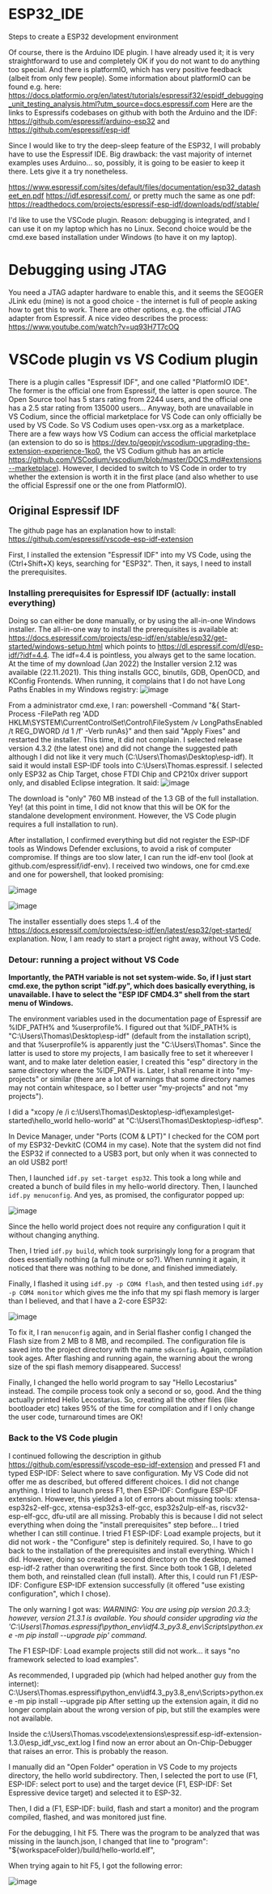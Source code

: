 # ESP32_IDE
Steps to create a ESP32 development environment

Of course, there is the Arduino IDE plugin. I have already used it; it is very straightforward to use and completely
OK if you do not want to do anything too special. And there is platformIO, which has very positive feedback (albeit from
only few people). Some information about platformIO can be found e.g. here:
https://docs.platformio.org/en/latest/tutorials/espressif32/espidf_debugging_unit_testing_analysis.html?utm_source=docs.espressif.com
Here are the links to Espressifs codebases on
github with both the Arduino and the IDF: https://github.com/espressif/arduino-esp32 and https://github.com/espressif/esp-idf

Since I would like to try the deep-sleep feature of the ESP32, I will
probably have to use the Espressif IDE. Big drawback: the vast majority of internet examples uses Arduino... so, possibly,
it is going to be easier to keep it there. Lets give it a try nonetheless.

https://www.espressif.com/sites/default/files/documentation/esp32_datasheet_en.pdf
https://idf.espressif.com/, or pretty much the same as one pdf:
https://readthedocs.com/projects/espressif-esp-idf/downloads/pdf/stable/

I'd like to use the VSCode plugin. Reason: debugging is integrated, and I can use it on my laptop which has no Linux.
Second choice would be the cmd.exe based installation under Windows (to have it on my laptop).

# Debugging using JTAG
You need a JTAG adapter hardware to enable this, and it seems the SEGGER JLink edu (mine) is not a good choice - the internet
is full of people asking how to get this to work. There are other options, e.g. the official JTAG adapter from Espressif.
A nice video describes the process: https://www.youtube.com/watch?v=uq93H7T7cOQ


# VSCode plugin vs VS Codium plugin
There is a plugin calles "Espressif IDF", and one called "PlatformIO IDE". The former is the official one from Espressif,
the latter is open source. The Open Source tool has 5 stars rating from 2244 users, and the official one has a 2.5 star
rating from 135000 users... 
Anyway, both are unavailable in VS Codium, since the official marketplace for VS Code can only officially be used by
VS Code. So VS Codium uses open-vsx.org as a marketplace. There are a few ways how VS Codium can access the official
marketplace (an extension to do so is https://dev.to/geopjr/vscodium-upgrading-the-extension-experience-1ko0, the VS Codium
github has an article https://github.com/VSCodium/vscodium/blob/master/DOCS.md#extensions--marketplace).
However, I decided to switch to VS Code in order to try whether the extension is worth it in the first place (and also
whether to use the official Espressif one or the one from PlatformIO).

## Original Espressif IDF

The github page has an explanation how to install: https://github.com/espressif/vscode-esp-idf-extension

First, I installed the extension "Espressif IDF" into my VS Code, using the (Ctrl+Shift+X) keys, searching for "ESP32".
Then, it says, I need to install the prerequisites. 

### Installing prerequisites for Espressif IDF (actually: install everything)
Doing so can either be done manually, or by using the all-in-one
Windows installer. The all-in-one way to install the prerequisites is available at:
https://docs.espressif.com/projects/esp-idf/en/stable/esp32/get-started/windows-setup.html which points to
https://dl.espressif.com/dl/esp-idf/?idf=4.4. The idf=4.4 is pointless, you always get to the same location. At the
time of my download (Jan 2022) the Installer version 2.12 was available (22.11.2021). 
This thing installs GCC, binutils, GDB, OpenOCD, and KConfig Frontends.
When running, it complains that I do not have Long Paths Enables in my Windows registry:
![image](https://user-images.githubusercontent.com/11603870/149659874-ad86cbd0-50c3-4b17-981e-2b96603e4bcc.png)

From a administrator cmd.exe, I ran:
powershell -Command "&{ Start-Process -FilePath reg 'ADD HKLM\SYSTEM\CurrentControlSet\Control\FileSystem /v LongPathsEnabled /t REG_DWORD /d 1 /f' -Verb runAs}"
and then said "Apply Fixes" and restarted the installer. This time, it did not complain. I selected release version 4.3.2 (the
latest one) and did not change the suggested path although I did not like it very much (C:\Users\Thomas\Desktop\esp-idf).
It said it would install ESP-IDF tools into C:\Users\Thomas\.espressif.
I selected only ESP32 as Chip Target, chose FTDI Chip and CP210x driver support only, and disabled Eclipse integration. It said:
![image](https://user-images.githubusercontent.com/11603870/149660077-f77e42aa-afe8-443a-afc4-0b18b459a275.png)

The download is "only" 760 MB instead of the 1.3 GB of the full installation. Yey! (at this point in time, I did not
know that this will be OK for the standalone development environment. However, the VS Code plugin requires a full
installation to run).

After installation, I confirmed everything but did not register the ESP-IDF tools as Windows Defender exclusions,
to avoid a risk of computer compromise. If things are too slow later, I can run the idf-env tool (look at github.com/espressif/idf-env).
I received two windows, one for cmd.exe and one for powershell, that looked promising:

![image](https://user-images.githubusercontent.com/11603870/149660398-fd2fc8b1-726b-474f-ae6d-02b622e07d8c.png)


![image](https://user-images.githubusercontent.com/11603870/149660405-ee62b7c9-3004-4597-ab41-ace41235db58.png)

The installer essentially does steps 1..4 of the https://docs.espressif.com/projects/esp-idf/en/latest/esp32/get-started/ explanation.
Now, I am ready to start a project right away, without VS Code.

### Detour: running a project without VS Code

**Importantly, the PATH variable is not set system-wide. So, if I just start cmd.exe, the python script "idf.py", which does
basically everything, is unavailable. I have to select the "ESP IDF CMD4.3" shell from the start menu of Windows.**

The environment variables used in the documentation page of Espressif are %IDF_PATH% and %userprofile%. I figured out that
%IDF_PATH% is "C:\Users\Thomas\Desktop\esp-idf\" (default from the installation script), and that %userprofile% is apparently
just the "C:\Users\Thomas". Since the latter is used to store my projects, I am basically free to set it whereever I want,
and to make later deletion easier, I created this "esp" directory in the same directory where the %IDF_PATH is. Later,
I shall rename it into "my-projects" or similar (there are a lot of warnings that some directory names may not contain whitespace,
so I better user "my-projects" and not "my projects").

I did a "xcopy /e /i c:\Users\Thomas\Desktop\esp-idf\examples\get-started\hello_world hello-world" at "C:\Users\Thomas\Desktop\esp-idf\esp".

In Device Manager, under "Ports (COM & LPT)" I checked for the COM port of my ESP32-DevkitC (COM4 in my case). Note that the
system did not find the ESP32 if connected to a USB3 port, but only when it was connected to an old USB2 port!

Then, I launched `idf.py set-target esp32`. This took a long while and created a bunch of build files in my hello-world 
directory.
Then, I launched `idf.py menuconfig`. And yes, as promised, the configurator popped up:

![image](https://user-images.githubusercontent.com/11603870/149661507-c44f6eb9-3ce9-45ca-9afb-2deee18d7112.png)

Since the hello world project does not require any configuration I quit it without changing anything.

Then, I tried `idf.py build`, which took surprisingly long for a program that does essentially nothing (a full minute or so?).
When running it again, it noticed that there was nothing to be done, and finished immediately.

Finally, I flashed it using `idf.py -p COM4 flash`, and then tested using `idf.py -p COM4 monitor` which gives me the info that
my spi flash memory is larger than I believed, and that I have a 2-core ESP32:

![image](https://user-images.githubusercontent.com/11603870/149662538-65bd44a0-6381-4b57-88b3-1567c2a88504.png)

To fix it, I ran `menuconfig` again, and in Serial flasher config I changed the Flash size from 2 MB to 8 MB, and recompiled.
The configuration file is saved into the project directory with the name `sdkconfig`.
Again, compilation took ages. After flashing and running again, the warning about the wrong size of the spi flash memory disappeared.
Success!

Finally, I changed the hello world program to say "Hello Lecostarius" instead. The compile process took only a second or so, good.
And the thing actually printed Hello Lecostarius. So, creating all the other files (like bootloader etc) takes 95% of the time
for compilation and if I only change the user code, turnaround times are OK!

### Back to the VS Code plugin

I continued following the description in github https://github.com/espressif/vscode-esp-idf-extension and pressed F1 and typed
ESP-IDF: Select where to save configuration. My VS Code did not offer me as described, but offered different choices. I did not
change anything. I tried to launch press F1, then ESP-IDF: Configure ESP-IDF extension. However, this yielded a lot of errors about
missing tools: xtensa-esp32s2-elf-gcc, xtensa-esp32s3-elf-gcc, esp32s2ulp-elf-as, riscv32-esp-elf-gcc, dfu-util are all missing.
Probably this is because I did not select everything when doing the "install prerequisites" step before...
I tried whether I can still continue.
I tried F1 ESP-IDF: Load example projects, but it did not work - the "Configure" step is definitely required. So, I have to go 
back to the installation of the prerequisites and install everything. Which I did. However, doing so created a second directory
on the desktop, named esp-idf-2 rather than overwriting the first. Since both took 1 GB, I deleted them both, and reinstalled
clean (full install).
After this, I could run F1 /ESP-IDF: Configure ESP-IDF extension successfully (it offered "use existing configuration", which I chose).

The only warning I got was:
*WARNING: You are using pip version 20.3.3; however, version 21.3.1 is available.
You should consider upgrading via the 'C:\Users\Thomas\.espressif\python_env\idf4.3_py3.8_env\Scripts\python.exe -m pip install --upgrade pip' command.*
  
The F1 ESP-IDF: Load example projects still did not work... it says "no framework selected to load examples".

As recommended, I upgraded pip (which had helped another guy from the internet):
C:\Users\Thomas\.espressif\python_env\idf4.3_py3.8_env\Scripts>python.exe -m pip install --upgrade pip
After setting up the extension again, it did no longer complain about the wrong version of pip, but still the examples were not available.

Inside the c:\Users\Thomas\.vscode\extensions\espressif.esp-idf-extension-1.3.0\esp_idf_vsc_ext.log I find now an error about an On-Chip-Debugger
that raises an error. This is probably the reason.

I manually did an "Open Folder" operation in VS Code to my projects directory, the hello world subdirectory. Then, I selected the port to use
(F1, ESP-IDF: select port to use) and the target device (F1, ESP-IDF: Set Espressive device target) and selected it to ESP-32.  

Then, I did a (F1, ESP-IDF: build, flash and start a monitor) and the program compiled, flashed, and was monitored just fine.

For the debugging, I hit F5. There was the program to be analyzed that was missing in the launch.json, I changed that line to
 "program": "${workspaceFolder}/build/hello-world.elf",

When trying again to hit F5, I got the following error:

![image](https://user-images.githubusercontent.com/11603870/149667843-a5d4ef13-ee18-4bb1-b545-ce4fb4b041d8.png)





